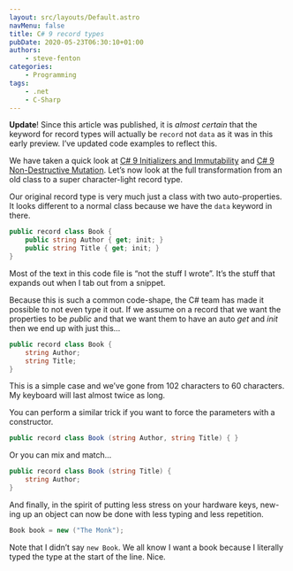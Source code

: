 ```yaml
---
layout: src/layouts/Default.astro
navMenu: false
title: C# 9 record types
pubDate: 2020-05-23T06:30:10+01:00
authors:
    - steve-fenton
categories:
    - Programming
tags:
    - .net
    - C-Sharp
---
```


**Update**! Since this article was published, it is *almost certain* that the keyword for record types will actually be `record` not `data` as it was in this early preview. I’ve updated code examples to reflect this.

We have taken a quick look at [C# 9 Initializers and Immutability](/2020/05/csharp-9-initializers-and-immutability/) and [C# 9 Non-Destructive Mutation](/2020/05/csharp-9-non-destructive-mutation/). Let’s now look at the full transformation from an old class to a super character-light record type.

Our original record type is very much just a class with two auto-properties. It looks different to a normal class because we have the `data` keyword in there.

```csharp
public record class Book {
    public string Author { get; init; }
    public string Title { get; init; }
}
```

Most of the text in this code file is “not the stuff I wrote”. It’s the stuff that expands out when I tab out from a snippet.

Because this is such a common code-shape, the C# team has made it possible to not even type it out. If we assume on a record that we want the properties to be *public* and that we want them to have an auto *get* and *init* then we end up with just this…

```csharp
public record class Book {
    string Author;
    string Title;
}
```

This is a simple case and we’ve gone from 102 characters to 60 characters. My keyboard will last almost twice as long.

You can perform a similar trick if you want to force the parameters with a constructor.

```csharp
public record class Book (string Author, string Title) { }
```

Or you can mix and match…

```csharp
public record class Book (string Title) {
    string Author;
}
```

And finally, in the spirit of putting less stress on your hardware keys, new-ing up an object can now be done with less typing and less repetition.

```csharp
Book book = new ("The Monk");
```

Note that I didn’t say `new Book`. We all know I want a book because I literally typed the type at the start of the line. Nice.